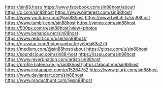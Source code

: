 <a href="https://sin88.host/">https://sin88.host/</a>
<a href="https://www.facebook.com/sin88host/about/">https://www.facebook.com/sin88host/about/</a>
<a href="https://x.com/sin88host">https://x.com/sin88host</a>
<a href="https://www.pinterest.com/sin88host/">https://www.pinterest.com/sin88host/</a>
<a href="https://www.youtube.com/@sin88host">https://www.youtube.com/@sin88host</a>
<a href="https://www.twitch.tv/sin88host">https://www.twitch.tv/sin88host</a>
<a href="https://www.tumblr.com/sin88host">https://www.tumblr.com/sin88host</a>
<a href="https://vimeo.com/sin88host">https://vimeo.com/sin88host</a>
<a href="https://500px.com/p/sin88host?view=photos">https://500px.com/p/sin88host?view=photos</a>
<a href="https://www.behance.net/sin88host">https://www.behance.net/sin88host</a>
<a href="https://www.reddit.com/user/sin88host/">https://www.reddit.com/user/sin88host/</a>
<a href="https://gravatar.com/hologrambutteryebda83a27d">https://gravatar.com/hologrambutteryebda83a27d</a>
<a href="https://medium.com/@sin88host/about">https://medium.com/@sin88host/about</a>
<a href="https://glose.com/u/sin88host">https://glose.com/u/sin88host</a>
<a href="https://soundcloud.com/sin88-host">https://soundcloud.com/sin88-host</a>
<a href="https://issuu.com/sin88host">https://issuu.com/sin88host</a>
<a href="https://www.reverbnation.com/artist/sin88host">https://www.reverbnation.com/artist/sin88host</a>
<a href="https://profile.hatena.ne.jp/sin88host/">https://profile.hatena.ne.jp/sin88host/</a>
<a href="https://about.me/sin88host">https://about.me/sin88host</a>
<a href="https://www.instapaper.com/p/15264752">https://www.instapaper.com/p/15264752</a>
<a href="https://www.plurk.com/sin88host">https://www.plurk.com/sin88host</a>
<a href="https://www.deviantart.com/sin88host">https://www.deviantart.com/sin88host</a>
<a href="https://www.producthunt.com/@sin88host">https://www.producthunt.com/@sin88host</a>

